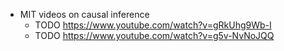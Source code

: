 - MIT videos on causal inference
	- TODO https://www.youtube.com/watch?v=gRkUhg9Wb-I
	- TODO https://www.youtube.com/watch?v=g5v-NvNoJQQ